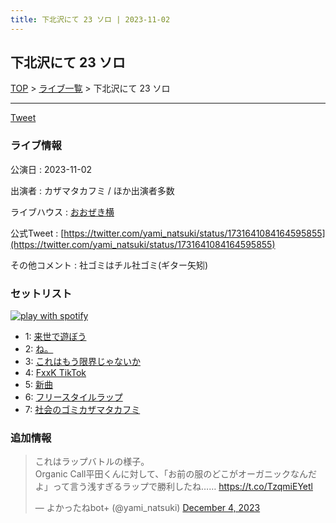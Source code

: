```yaml
---
title: 下北沢にて 23 ソロ | 2023-11-02
---
```

## 下北沢にて 23 ソロ

[TOP](/setlist/) > [ライブ一覧](lives.html) > 下北沢にて 23 ソロ

___

<a href="https://twitter.com/share?ref_src=twsrc%5Etfw" data-text="3markets[ ]セットリスト > 下北沢にて 23 ソロ" class="twitter-share-button" data-via="3markets" data-hashtags="3markets" data-related="3markets" data-show-count="false">Tweet</a>

### ライブ情報

公演日
:    2023-11-02

出演者
:    カザマタカフミ / ほか出演者多数

ライブハウス
:    [おおぜき横](livehouse069.html)

公式Tweet
:    [https://twitter.com/yami_natsuki/status/1731641084164595855](https://twitter.com/yami_natsuki/status/1731641084164595855)

その他コメント
:    社ゴミはチル社ゴミ(ギター矢矧)

### セットリスト


[![play with spotify](images/spotify-icon.png)](https://open.spotify.com/playlist/2I58oGi58IkyrOD8Ryd0JK)



*  1: [来世で遊ぼう](song075.html)
*  2: [ね。](song076.html)
*  3: [これはもう限界じゃないか](song081.html)
*  4: [FxxK TikTok](song082.html)
*  5: [新曲](song001.html)
*  6: [フリースタイルラップ](song074.html)
*  7: [社会のゴミカザマタカフミ](song002.html)


### 追加情報



<blockquote class="twitter-tweet"><p lang="ja" dir="ltr">これはラップバトルの様子。<br>Organic Call平田くんに対して、「お前の服のどこがオーガニックなんだよ」って言う浅すぎるラップで勝利したね…… <a href="https://t.co/TzqmiEYetl">https://t.co/TzqmiEYetl</a></p>&mdash; よかったねbot+ (@yami_natsuki) <a href="https://twitter.com/yami_natsuki/status/1731641084164595855?ref_src=twsrc%5Etfw">December 4, 2023</a></blockquote>
<script async src="https://platform.twitter.com/widgets.js" charset="utf-8"></script>




<script async src="https://platform.twitter.com/widgets.js" charset="utf-8"></script>